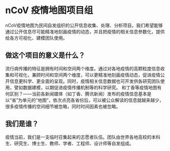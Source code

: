# nCoV 疫情地图项目组
nCoV疫情地图为民间自发组织的公开信息收集、处理、分析项目。我们希望能够通过公开信息尽可能精准地刻画疫情的动态，并且把疫情的相关信息参数化，提供给各方可视化、建模团队使用。

## 做这个项目的意义是什么？
流行病传播的特征是拥有时间和空间两个维度。通过对各地疫情的高颗粒度信息收集和可视化，兼顾时间和空间两个维度，可以更精准地刻画疫情动态，促进疫情公开信息更科学、更全面的呈现。同时，疫情相关信息数据也可开发供各研究团队使用，譬如数据建模，以期促进疫情传播机制等的科学研究。
和丁香等疫情地图有何区别？——当前各新闻媒体（如丁香、腾讯新闻）发布的疫情信息基本是以“省”为单元的“地图”，依次点亮各省份后，可以被公众解读的信息就越来越少，很多疫情传播的空间细节被忽略，同时时间因素也被忽略。

## 我们是谁？
疫情当前，我们是一支临时召集起来的志愿者队伍。团队由世界各地高校的本科生、研究生、博士生、教师、学者、工程师、设计师等自发组成。
